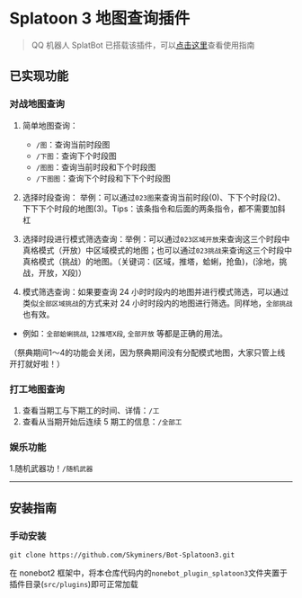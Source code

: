 # Splatoon 3 地图查询插件

> QQ 机器人 SplatBot 已搭载该插件，可以[点击这里](https://flawless-dew-f3c.notion.site/SplatBot-e91a70e4f32a4fffb640ce8c3ba9c664)查看使用指南

## 已实现功能

### 对战地图查询

1. 简单地图查询：
    - `/图`：查询当前时段图
    - `/下图`：查询下个时段图
    - `/图图`：查询当前时段和下个时段图
    - `/下图图`：查询下个时段和下下个时段图

2.	选择时段查询： 举例：可以通过`023图`来查询当前时段(0)、下下个时段(2)、下下下个时段的地图(3)。Tips：该条指令和后面的两条指令，都不需要加斜杠

3.	选择时段进行模式筛选查询：举例：可以通过`023区域开放`来查询这三个时段中真格模式（开放）中区域模式的地图；也可以通过`023挑战`来查询这三个时段中真格模式（挑战）的地图。（关键词：(区域，推塔，蛤蜊，抢鱼)，(涂地，挑战，开放，X段)）

4.	模式筛选查询：如果要查询 24 小时时段内的地图并进行模式筛选，可以通过类似`全部区域挑战`的方式来对 24 小时时段内的地图进行筛选。同样地，`全部挑战`也有效。

- 例如：`全部蛤蜊挑战`, `12推塔X段`, `全部开放` 等都是正确的用法。

（祭典期间1～4的功能会关闭，因为祭典期间没有分配模式地图，大家只管上线开打就好啦！）

### 打工地图查询

1. 查看当期工与下期工的时间、详情：`/工`
2. 查看从当期开始后连续 5 期工的信息：`/全部工`

### 娱乐功能

1.随机武器功！`/随机武器`

---

## 安装指南

### 手动安装

```shell
git clone https://github.com/Skyminers/Bot-Splatoon3.git
```

在 nonebot2 框架中，将本仓库代码内的`nonebot_plugin_splatoon3`文件夹置于插件目录(`src/plugins`)即可正常加载

